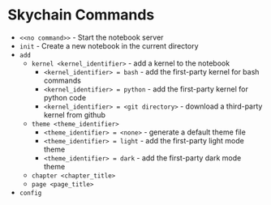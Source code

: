 # Skychain Commands

* `<<no command>>` - Start the notebook server
* `init` - Create a new notebook in the current directory
* `add`
  * `kernel <kernel_identifier>` - add a kernel to the notebook
    * `<kernel_identifier> = bash` - add the first-party kernel for bash commands
    * `<kernel_identifier> = python` - add the first-party kernel for python code
    * `<kernel_identifier> = <git directory>` - download a third-party kernel from github
  * `theme <theme_identifier>`
    * `<theme_identifier> = <none>` - generate a default theme file
    * `<theme_identifier> = light` - add the first-party light mode theme
    * `<theme_identifier> = dark` - add the first-party dark mode theme
  * `chapter <chapter_title>`
  * `page <page_title>`
* `config`